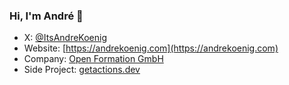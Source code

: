 ### Hi, I'm André 👋

- X: [@ItsAndreKoenig](https://x.com/ItsAndreKoenig)
- Website: [https://andrekoenig.com](https://andrekoenig.com)
- Company: [Open Formation GmbH](https://openformation.io)
- Side Project: [getactions.dev](https://getactions.dev)
